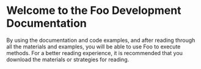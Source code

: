 # Welcome to the Foo Development Documentation

By using the documentation and code examples, and after reading through all the materials and examples, you will be able to use Foo to execute methods. For a better reading experience, it is recommended that you download the materials or strategies for reading.